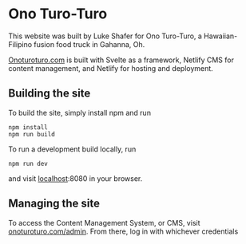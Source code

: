 # Ono Turo-Turo

This website was built by Luke Shafer for Ono Turo-Turo, a Hawaiian-Filipino fusion food truck in Gahanna, Oh.

[Onoturoturo.com](http://onoturoturo.com) is built with Svelte as a framework, Netlify CMS for content management, and Netlify for hosting and deployment. 

## Building the site

To build the site, simply install npm and run

```
npm install
npm run build
```

To run a development build locally, run

```
npm run dev
```

and visit [localhost](http://localhost):8080 in your browser. 

## Managing the site

To access the Content Management System, or CMS, visit [onoturoturo.com/admin](http://onoturoturo.com/admin). From there, log in with whichever credentials

<!-- Add credits, CMS instructions, and more installation/build instructions -->

